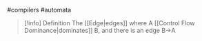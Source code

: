 #compilers #automata 
>[!info] Definition
>The [[Edge|edges]] where A [[Control Flow Dominance|dominates]] B, and there is an edge B->A